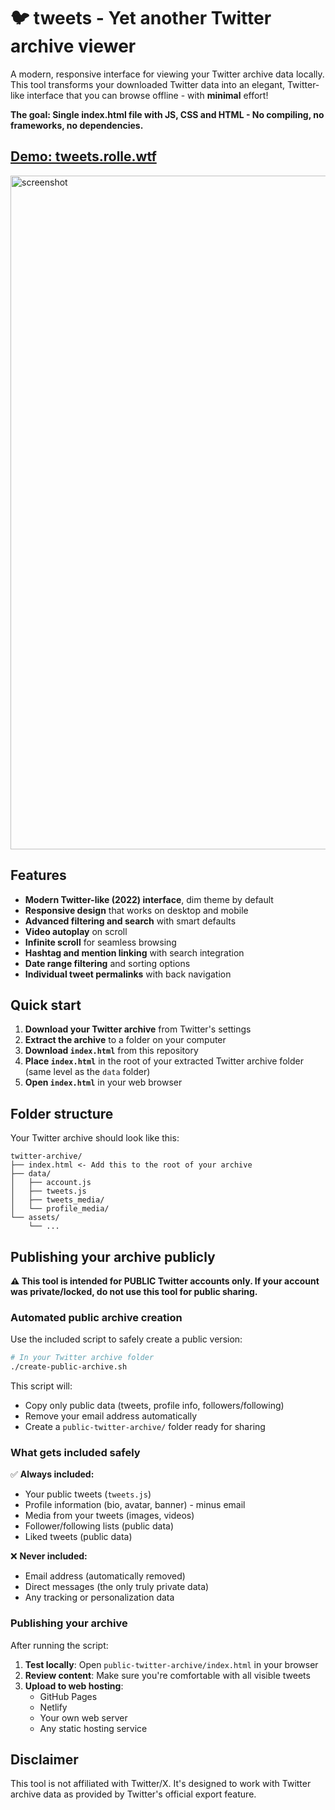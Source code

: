 # 🐦 tweets - Yet another Twitter archive viewer

A modern, responsive interface for viewing your Twitter archive data locally. This tool transforms your downloaded Twitter data into an elegant, Twitter-like interface that you can browse offline - with **minimal** effort!

**The goal: Single index.html file with JS, CSS and HTML - No compiling, no frameworks, no dependencies.**

## [Demo: tweets.rolle.wtf](https://tweets.rolle.wtf)

<img width="1414" height="1078" alt="screenshot" src="https://github.com/user-attachments/assets/463c692a-f032-4a98-a264-ac8c245aa924" />

## Features

- **Modern Twitter-like (2022) interface**, dim theme by default
- **Responsive design** that works on desktop and mobile
- **Advanced filtering and search** with smart defaults
- **Video autoplay** on scroll
- **Infinite scroll** for seamless browsing
- **Hashtag and mention linking** with search integration
- **Date range filtering** and sorting options
- **Individual tweet permalinks** with back navigation

## Quick start

1. **Download your Twitter archive** from Twitter's settings
2. **Extract the archive** to a folder on your computer
3. **Download `index.html`** from this repository
4. **Place `index.html`** in the root of your extracted Twitter archive folder (same level as the `data` folder)
5. **Open `index.html`** in your web browser

## Folder structure

Your Twitter archive should look like this:

```
twitter-archive/
├── index.html <- Add this to the root of your archive
├── data/
│   ├── account.js
│   ├── tweets.js
│   ├── tweets_media/
│   └── profile_media/
└── assets/
    └── ...
```

## Publishing your archive publicly

**⚠️ This tool is intended for PUBLIC Twitter accounts only. If your account was private/locked, do not use this tool for public sharing.**

### Automated public archive creation

Use the included script to safely create a public version:

```bash
# In your Twitter archive folder
./create-public-archive.sh
```

This script will:
- Copy only public data (tweets, profile info, followers/following)
- Remove your email address automatically
- Create a `public-twitter-archive/` folder ready for sharing

### What gets included safely

✅ **Always included:**
- Your public tweets (`tweets.js`)
- Profile information (bio, avatar, banner) - minus email
- Media from your tweets (images, videos)
- Follower/following lists (public data)
- Liked tweets (public data)

❌ **Never included:**
- Email address (automatically removed)
- Direct messages (the only truly private data)
- Any tracking or personalization data

### Publishing your archive

After running the script:

1. **Test locally**: Open `public-twitter-archive/index.html` in your browser
2. **Review content**: Make sure you're comfortable with all visible tweets
3. **Upload to web hosting**:
   - GitHub Pages
   - Netlify
   - Your own web server
   - Any static hosting service

## Disclaimer

This tool is not affiliated with Twitter/X. It's designed to work with Twitter archive data as provided by Twitter's official export feature.
